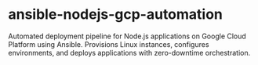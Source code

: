 # ansible-nodejs-gcp-automation
Automated deployment pipeline for Node.js applications on Google Cloud Platform using Ansible. Provisions Linux instances, configures environments, and deploys applications with zero-downtime orchestration.
